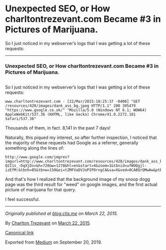 Unexpected SEO, or How charltontrezevant.com Became \#3 in Pictures of Marijuana.
=================================================================================

So I just noticed in my webserver’s logs that I was getting a lot of
these requests:

------------------------------------------------------------------------

### Unexpected SEO, or How charltontrezevant.com Became \#3 in Pictures of Marijuana.

<figure>
<img src="https://cdn-images-1.medium.com/max/2560/1*Lj7YVHNu-33CIRAsYAANOg.png" class="graf-image" alt="" />
</figure>

So I just noticed in my webserver’s logs that I was getting a lot of
these requests:

    www.charltontrezevant.com - [22/Mar/2015:18:25:37 -0400] "GET /resources/420/images/dank_ass_bg.jpeg HTTP/1.1" 200 395479 "https://www.google.co.uk/" "Mozilla/5.0 (Windows NT 6.1; WOW64) AppleWebKit/537.36 (KHTML, like Gecko) Chrome/41.0.2272.101 Safari/537.36"

Thousands of them, in fact. 8,141 in the past 7 days!

Naturally, this piqued my interest, so after further inspection, I
noticed that the majority of these requests had Google as a referrer,
generally something along the lines of:

    http://www.google.com/imgres?imgurl=http://www.charltontrezevant.com/resources/420/images/dank_ass_bg.jpeg&imgrefurl=http://www.charltontrezevant.com/420/&usg=__yrz46gTPDqRkL-Q2I1s_-DqXjDs=&h=720&w=1278&hl=en&start=4&zoom=1&tbnid=ufWOQgjl-izEfM:&tbnh=85&tbnw=150&ei=tZMFVaDVJoPIPOrngCA&sa=X&ved=0CA8QrQMwAw&ptbm=isch&q=Weed.

And that's how I realized that the background image of my snoop dogg
page was the third result for "weed" on google images, and the first
actual picture of marijuana for that query.

I feel successful.

------------------------------------------------------------------------

*Originally published at*
<a href="http://blog.ctis.me/2015/03/charltontrezevantcom-3-in-weed.html" class="markup--anchor markup--p-anchor"><em>blog.ctis.me</em></a>
*on March 22, 2015.*

By
<a href="https://medium.com/@charltontrez" class="p-author h-card">Charlton Trezevant</a>
on [March 22, 2015](https://medium.com/p/cad6aeb40eba).

<a href="https://medium.com/@charltontrez/unexpected-seo-or-how-charltontrezevant-com-became-3-in-pictures-of-marijuana-cad6aeb40eba" class="p-canonical">Canonical link</a>

Exported from [Medium](https://medium.com) on September 20, 2019.
